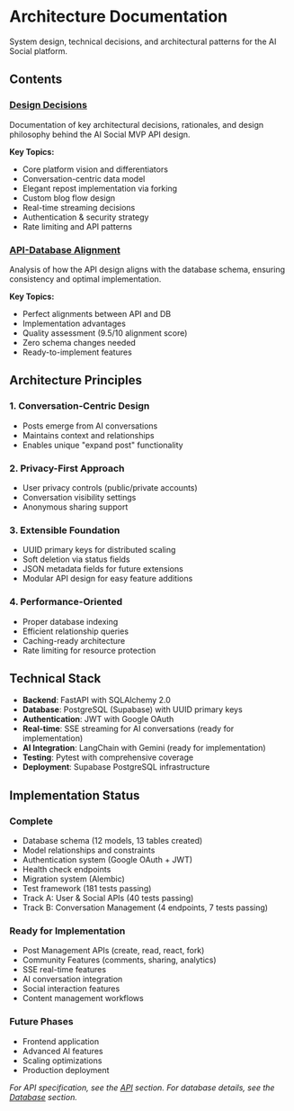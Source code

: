 # Architecture Documentation

System design, technical decisions, and architectural patterns for the AI Social platform.

## Contents

### [Design Decisions](./design-decisions.md)
Documentation of key architectural decisions, rationales, and design philosophy behind the AI Social MVP API design.

**Key Topics:**
- Core platform vision and differentiators
- Conversation-centric data model
- Elegant repost implementation via forking
- Custom blog flow design
- Real-time streaming decisions
- Authentication & security strategy
- Rate limiting and API patterns

### [API-Database Alignment](./api-db-alignment.md)
Analysis of how the API design aligns with the database schema, ensuring consistency and optimal implementation.

**Key Topics:**
- Perfect alignments between API and DB
- Implementation advantages
- Quality assessment (9.5/10 alignment score)
- Zero schema changes needed
- Ready-to-implement features

## Architecture Principles

### 1. Conversation-Centric Design
- Posts emerge from AI conversations
- Maintains context and relationships
- Enables unique "expand post" functionality

### 2. Privacy-First Approach
- User privacy controls (public/private accounts)
- Conversation visibility settings
- Anonymous sharing support

### 3. Extensible Foundation
- UUID primary keys for distributed scaling
- Soft deletion via status fields
- JSON metadata fields for future extensions
- Modular API design for easy feature additions

### 4. Performance-Oriented
- Proper database indexing
- Efficient relationship queries
- Caching-ready architecture
- Rate limiting for resource protection

## Technical Stack

- **Backend**: FastAPI with SQLAlchemy 2.0
- **Database**: PostgreSQL (Supabase) with UUID primary keys
- **Authentication**: JWT with Google OAuth
- **Real-time**: SSE streaming for AI conversations (ready for implementation)
- **AI Integration**: LangChain with Gemini (ready for implementation)
- **Testing**: Pytest with comprehensive coverage
- **Deployment**: Supabase PostgreSQL infrastructure

## Implementation Status

### Complete
- Database schema (12 models, 13 tables created)
- Model relationships and constraints
- Authentication system (Google OAuth + JWT)
- Health check endpoints
- Migration system (Alembic)
- Test framework (181 tests passing)
- Track A: User & Social APIs (40 tests passing)
- Track B: Conversation Management (4 endpoints, 7 tests passing)

### Ready for Implementation
- Post Management APIs (create, read, react, fork)
- Community Features (comments, sharing, analytics)
- SSE real-time features
- AI conversation integration
- Social interaction features
- Content management workflows

### Future Phases
- Frontend application
- Advanced AI features
- Scaling optimizations
- Production deployment

*For API specification, see the [API](../api/) section.*
*For database details, see the [Database](../database/) section.*
